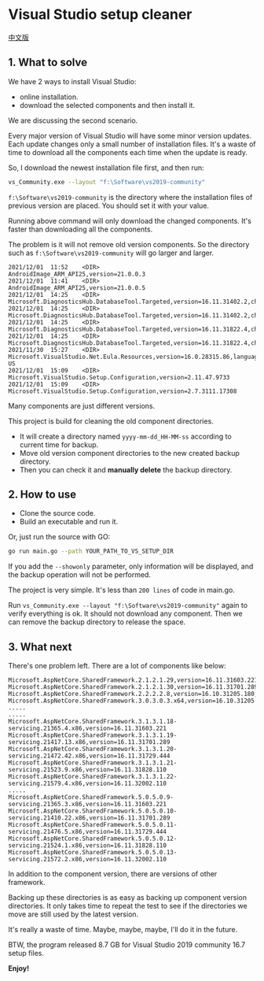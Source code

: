 # Visual Studio setup cleaner

[中文版](readme_cn.md)

## 1. What to solve

We have 2 ways to install Visual Studio:

- online installation.
- download the selected components and then install it.

We are discussing the second scenario.

Every major version of Visual Studio will have some minor version updates. Each update changes only a small number of installation files. It's a waste of time to download all the components each time when the update is ready.

So, I download the newest installation file first, and then run:

```bash
vs_Community.exe --layout "f:\Software\vs2019-community"
```

`f:\Software\vs2019-community` is the directory where the installation files of previous version are placed. You should set it with your value.

Running above command will only download the changed components. It's faster than downloading all the components.

The problem is it will not remove old version components. So the directory such as `f:\Software\vs2019-community` will go larger and larger.

```text
2021/12/01  11:52    <DIR>          AndroidImage_ARM_API25,version=21.0.0.3
2021/12/01  11:41    <DIR>          AndroidImage_ARM_API25,version=21.0.0.5
2021/12/01  14:25    <DIR>          Microsoft.DiagnosticsHub.DatabaseTool.Targeted,version=16.11.31402.2,chip=x64
2021/12/01  14:25    <DIR>          Microsoft.DiagnosticsHub.DatabaseTool.Targeted,version=16.11.31402.2,chip=x86
2021/12/01  14:25    <DIR>          Microsoft.DiagnosticsHub.DatabaseTool.Targeted,version=16.11.31822.4,chip=x64
2021/12/01  14:25    <DIR>          Microsoft.DiagnosticsHub.DatabaseTool.Targeted,version=16.11.31822.4,chip=x86
2021/11/30  15:27    <DIR>          Microsoft.VisualStudio.Net.Eula.Resources,version=16.0.28315.86,language=en-US
2021/12/01  15:09    <DIR>          Microsoft.VisualStudio.Setup.Configuration,version=2.11.47.9733
2021/12/01  15:09    <DIR>          Microsoft.VisualStudio.Setup.Configuration,version=2.7.3111.17308
```

Many components are just different versions.

This project is build for cleaning the old component directories.

- It will create a directory named `yyyy-mm-dd_HH-MM-ss` according to current time for backup.
- Move old version component directories to the new created backup directory.
- Then you can check it and **manually delete** the backup directory.

## 2. How to use

- Clone the source code.
- Build an executable and run it.

Or, just run the source with GO:

```bash
go run main.go --path YOUR_PATH_TO_VS_SETUP_DIR
```

If you add the `--showonly` parameter, only information will be displayed, and the backup operation will not be performed.

The project is very simple. It's less than `200 lines` of code in main.go.

Run `vs_Community.exe --layout "f:\Software\vs2019-community"` again to verify everything is ok. It should not download any component. Then we can remove the backup directory to release the space.

## 3. What next

There's one problem left. There are a lot of components like below:

```text
Microsoft.AspNetCore.SharedFramework.2.1.2.1.29,version=16.11.31603.221,chip=x64
Microsoft.AspNetCore.SharedFramework.2.1.2.1.30,version=16.11.31701.289,chip=x64
Microsoft.AspNetCore.SharedFramework.2.2.2.2.8,version=16.10.31205.180,chip=x64
Microsoft.AspNetCore.SharedFramework.3.0.3.0.3.x64,version=16.10.31205.180,chip=x64
.....
.....
Microsoft.AspNetCore.SharedFramework.3.1.3.1.18-servicing.21365.4.x86,version=16.11.31603.221
Microsoft.AspNetCore.SharedFramework.3.1.3.1.19-servicing.21417.13.x86,version=16.11.31701.289
Microsoft.AspNetCore.SharedFramework.3.1.3.1.20-servicing.21472.42.x86,version=16.11.31729.444
Microsoft.AspNetCore.SharedFramework.3.1.3.1.21-servicing.21523.9.x86,version=16.11.31828.110
Microsoft.AspNetCore.SharedFramework.3.1.3.1.22-servicing.21579.4.x86,version=16.11.32002.110
.....
Microsoft.AspNetCore.SharedFramework.5.0.5.0.9-servicing.21365.3.x86,version=16.11.31603.221
Microsoft.AspNetCore.SharedFramework.5.0.5.0.10-servicing.21410.22.x86,version=16.11.31701.289
Microsoft.AspNetCore.SharedFramework.5.0.5.0.11-servicing.21476.5.x86,version=16.11.31729.444
Microsoft.AspNetCore.SharedFramework.5.0.5.0.12-servicing.21524.1.x86,version=16.11.31828.110
Microsoft.AspNetCore.SharedFramework.5.0.5.0.13-servicing.21572.2.x86,version=16.11.32002.110
```

In addition to the component version, there are versions of other framework.

Backing up these directories is as easy as backing up component version directories. It only takes time to repeat the test to see if the directories we move are still used by the latest version.

It's really a waste of time. Maybe, maybe, maybe, I'll do it in the future.

BTW, the program released 8.7 GB for Visual Studio 2019 community 16.7 setup files.

**Enjoy!**

